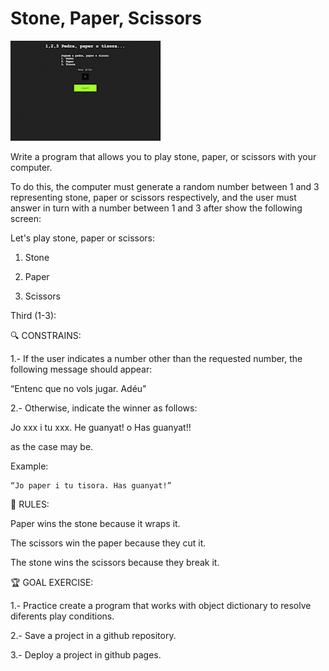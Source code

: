 # Stone, Paper, Scissors

![Watch the video](video.gif)

Write a program that allows you to play stone, paper, or scissors with your computer.

To do this, the computer must generate a random number between 1 and 3 representing stone, paper or scissors respectively, and the user must answer in turn with a number between 1 and 3 after show the following screen:

Let's play stone, paper or scissors:

1. Stone

2. Paper

3. Scissors

Third (1-3):


🔍 CONSTRAINS:

1.- If the user indicates a number other than the requested number, the following message should appear:

“Entenc que no vols jugar. Adéu"

2.- Otherwise, indicate the winner as follows:

Jo xxx i tu xxx. He guanyat! o Has guanyat!!

as the case may be.

Example:

```
“Jo paper i tu tisora. Has guanyat!”
```

🎲 RULES:

Paper wins the stone because it wraps it.

The scissors win the paper because they cut it.

The stone wins the scissors because they break it.

🏆 GOAL EXERCISE:

1.- Practice create a program that works with object dictionary to resolve diferents play conditions.

2.- Save a project in a github repository.

3.- Deploy a project in github pages.